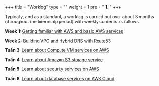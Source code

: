 +++
title = "Worklog"
type = ""
weight = 1
pre = " <b> 1. </b> "
+++

Typically, and as a standard, a worklog is carried out over about 3 months (throughout the internship period) with weekly contents as follows:

**Week 1:** [Getting familiar with AWS and basic AWS services](1.1-week1/)

**Week 2:** [Building VPC and Hybrid DNS with Route53](1.2-Week2/)

**Tuần 3:** [Learn about Compute VM services on AWS](1.3-week3/)

**Tuần 4:** [Learn about Amazon S3 storage service](1.4-Week4/)

**Tuần 5:** [Learn about security services on AWS](1.5-week5/)

**Tuần 6:** [Learn about database services on AWS Cloud](1.6-Week6/)